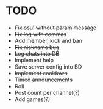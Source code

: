 # TODO

* ~~Fix osu! without param message~~
* ~~Fix log with commas~~
* Add member, kick and ban
* ~~Fix nickname bug~~
* ~~Log chats into DB~~
* Implement help
* Save server config into BD
* ~~Implement cooldown~~
* Timed announcements
* Roll
* Post count per channel(?)
* Add games(?)
